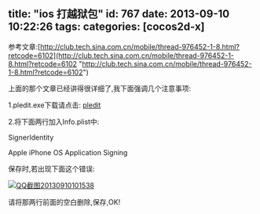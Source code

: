 title: "ios 打越狱包"
id: 767
date: 2013-09-10 10:22:26
tags:
categories: [cocos2d-x]
---



参考文章:[http://club.tech.sina.com.cn/mobile/thread-976452-1-8.html?retcode=6102](http://club.tech.sina.com.cn/mobile/thread-976452-1-8.html?retcode=6102 "http://club.tech.sina.com.cn/mobile/thread-976452-1-8.html?retcode=6102")
<!--more-->


上面的那个文章已经讲得很详细了,我下面强调几个注意事项:

1.pledit.exe下载请点击: [pledit](http://blog.justbilt.com/wp-content/uploads/2013/09/pledit.exe)



2.将下面两行加入Info.plist中:

<key>SignerIdentity</key>

<string>Apple iPhone OS Application Signing</string>

保存时,若出现下面这个错误:

[![QQ截图20130910101538]({{BASE_PATH}}/images/ded7a0aa1bcde6a8beade558317ba4e742bca3a1.jpg)](http://blog.justbilt.com/wp-content/uploads/2013/09/QQ截图20130910101538.jpg)



请将那两行前面的空白删除,保存,OK!




